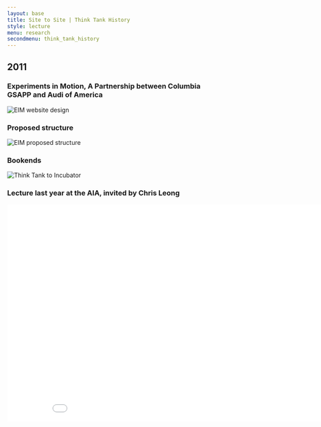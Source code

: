 ```yaml
---
layout: base
title: Site to Site | Think Tank History
style: lecture
menu: research
secondmenu: think_tank_history
---
```

## 2011

### Experiments in Motion, A Partnership between Columbia GSAPP and Audi of America

![EIM website design](http://projectprojects.com/wp-content/uploads/eim-browserview-hq.gif)

### Proposed structure

![EIM proposed structure](https://raw.github.com/site2site/site2site.github.io/master/images/research/thinktankhistory/EIM_proposed_structure.png)

### Bookends

![Think Tank to Incubator](https://raw.github.com/site2site/site2site.github.io/master/images/research/thinktankhistory/EIM_thinktank-incubator.png)

### Lecture last year at the AIA, invited by Chris Leong

<iframe src="//player.vimeo.com/video/41152962?title=0&amp;byline=0&amp;portrait=0&amp;color=ffffff" width="900" height="506" frameborder="0" webkitallowfullscreen mozallowfullscreen allowfullscreen></iframe>

## 